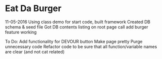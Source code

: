 # Eat Da Burger

11-05-2016
Using class demo for start code, built framework
Created DB schema & seed file
Got DB contents listing on root page call
add burger feature working


To Do:
Add functionality for DEVOUR button
Make page pretty
Purge unnecessary code
Refactor code to be sure that all function/variable names are clear (and not cat related)